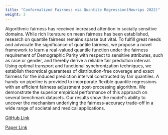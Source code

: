 ```yaml
---
title: "Conformalized Fairness via Quantile Regression(Neurips 2022)"
weight: 3
---
```


Algorithmic fairness has received increased attention in socially sensitive domains. While rich literature on mean fairness has been established, research on quantile fairness remains sparse but vital. To fulfill great needs and advocate the significance of quantile fairness, we propose a novel framework to learn a real-valued quantile function under the fairness requirement of Demographic Parity with respect to sensitive attributes, such as race or gender, and thereby derive a reliable fair prediction interval. Using optimal transport and functional synchronization techniques, we establish theoretical guarantees of distribution-free coverage and exact fairness for the induced prediction interval constructed by fair quantiles. A hands-on pipeline is provided to incorporate flexible quantile regressions with an efficient fairness adjustment post-processing algorithm. We demonstrate the superior empirical performance of this approach on several benchmark datasets. Our results show the model's ability to uncover the mechanism underlying the fairness-accuracy trade-off in a wide range of societal and medical applications.

[GitHub Link](https://github.com/Lei-Ding07/Conformal_Quantile_Fairness)

[Paper Link](https://proceedings.neurips.cc/paper_files/paper/2022/hash/4b52b3c50110fc10f6a1a86055682ea2-Abstract-Conference.html)
